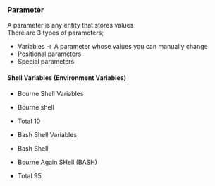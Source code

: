 ### Parameter

A parameter is any entity that stores values <br>
There are 3 types of parameters; <br>

- Variables -> A parameter whose values you can manually change
- Positional parameters
- Special parameters

#### Shell Variables (Environment Variables)

- Bourne Shell Variables
 - Bourne shell
 - Total 10

- Bash Shell Variables 
 - Bash Shell
 - Bourne Again SHell (BASH)
 - Total 95